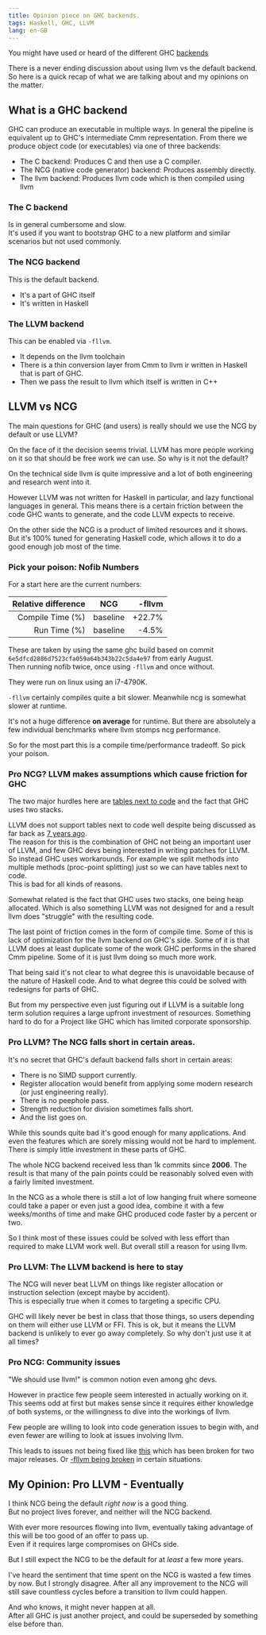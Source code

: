 ```yaml
---
title: Opinion piece on GHC backends.
tags: Haskell, GHC, LLVM
lang: en-GB
---
```


You might have used or heard of the different GHC [backends](https://downloads.haskell.org/~ghc/latest/docs/html/users_guide/codegens.html)

There is a never ending discussion about using llvm vs the default backend.  
So here is a quick recap of what we are talking about and my opinions on the matter.

## What is a GHC backend

GHC can produce an executable in multiple ways.
In general the pipeline is equivalent up to GHC's intermediate Cmm
representation. From there we produce object code (or executables) via
one of three backends:

* The C backend: Produces C and then use a C compiler.
* The NCG (native code generator) backend: Produces assembly directly.
* The llvm backend: Produces llvm code which is then compiled using llvm

### The C backend

Is in general cumbersome and slow.  
It's used if you want to bootstrap GHC to a new platform and similar scenarios but not used commonly.

### The NCG backend

This is the default backend.

* It's a part of GHC itself
* It's written in Haskell

### The LLVM backend

This can be enabled via `-fllvm`.

* It depends on the llvm toolchain
* There is a thin conversion layer from Cmm to llvm ir written in Haskell
  that is part of GHC.
* Then we pass the result to llvm which itself is written in C++

## LLVM vs NCG

The main questions for GHC (and users) is really should we use the
NCG by default or use LLVM?

On the face of it the decision seems trivial. LLVM has more people working on it so that should be
free work we can use. So why is it not the default?

On the technical side llvm is quite impressive and a lot of both engineering and research
went into it.

However LLVM was not written for Haskell in particular, and lazy functional languages in
general. This means there is a certain friction between the code GHC wants to generate,
and the code LLVM expects to receive.

On the other side the NCG is a product of limited resources and it shows.
But it's 100% tuned for generating Haskell code, which allows it to do a good enough job
most of the time.

### Pick your poison: Nofib Numbers

For a start here are the current numbers:

| Relative difference | NCG  | -fllvm |
|-----------------:|------|-------:|
| Compile Time (%) | baseline    | +22.7% |
|     Run Time (%) | baseline    |  -4.5% |

These are taken by using the same ghc build based on commit `6e5dfcd2886d7523cfa059a64b343b22c5da4e97`
from early August.  
Then running nofib twice, once using `-fllvm` and once without.

They were run on linux using an i7-4790K.

`-fllvm` certainly compiles quite a bit slower. Meanwhile ncg is somewhat slower at runtime.

It's not a huge difference **on average** for runtime.
But there are absolutely a few individual benchmarks where llvm stomps ncg performance.

So for the most part this is a compile time/performance tradeoff. So pick your poison.

### Pro NCG? LLVM makes assumptions which cause friction for GHC

The two major hurdles here are [tables next to code](https://gitlab.haskell.org/ghc/ghc/wikis/commentary/rts/storage/heap-objects)
and the fact that GHC uses two stacks.

LLVM does not support tables next to code well despite being discussed as far back as [7 years ago](http://lists.llvm.org/pipermail/llvm-dev/2012-February/047555.html).  
The reason for this is the combination of GHC not being an important user of LLVM, and few GHC devs being interested in writing patches for LLVM.  
So instead GHC uses workarounds. For example we split methods into multiple methods (proc-point splitting) just so we can have tables next to code.  
This is bad for all kinds of reasons.

Somewhat related is the fact that GHC uses two stacks, one being heap allocated. Which is also something LLVM was not designed for
and a result llvm does "struggle" with the resulting code.

The last point of friction comes in the form of compile time. Some of this is lack of optimization for the llvm
backend on GHC's side. Some of it is that LLVM does at least duplicate some of the work GHC performs in the
shared Cmm pipeline. Some of it is just llvm doing so much more work.

That being said it's not clear to what degree this is unavoidable because of the nature of Haskell code.
And to what degree this could be solved with redesigns for parts of GHC.

But from my perspective even just figuring out if LLVM is a suitable long term solution requires a
large upfront investment of resources. Something hard to do for a Project like GHC which has limited corporate sponsorship.

### Pro LLVM? The NCG falls short in certain areas.

It's no secret that GHC's default backend falls short in certain areas:

* There is no SIMD support currently.  
* Register allocation would benefit from applying some modern research (or just engineering really).
* There is no peephole pass.
* Strength reduction for division sometimes falls short.
* And the list goes on.

While this sounds quite bad it's good enough for many applications. And even the features which are sorely
missing would not be hard to implement. There is simply little investment in these parts of GHC.

The whole NCG backend received less than 1k commits since **2006**. The result is that many of the pain
points could be reasonably solved even with a fairly limited investment.

In the NCG as a whole there is still a lot of low hanging fruit where someone could take a paper or even just a good idea,
combine it with a few weeks/months of time and make GHC produced code faster by a percent or two.

So I think most of these issues could be solved with less effort than required to make LLVM work well.
But overall still a reason for using llvm.

### Pro LLVM: The LLVM backend is here to stay

The NCG will never beat LLVM on things like register allocation or instruction selection (except maybe by accident).  
This is especially true when it comes to targeting a specific CPU.

GHC will likely never be best in class that those things, so users depending on them will either use LLVM or FFI.
This is ok, but it means the LLVM backend is unlikely to ever go away completely. So why don't just use it at all times?

### Pro NCG: Community issues

"We should use llvm!" is common notion even among ghc devs.

However in practice few people seem interested in actually working on it.
This seems odd at first but makes sense since it requires either knowledge
of both systems, or the willingness to dive into the workings of llvm.

Few people are willing to look into code generation issues to begin with,
and even fewer are willing to look at issues involving llvm.

This leads to issues not being fixed like [this](https://gitlab.haskell.org/ghc/ghc/issues/14251)
which has been broken for two major releases.
Or [-fllvm being broken](https://gitlab.haskell.org/ghc/ghc/issues/16354) in certain situations.

## My Opinion: Pro LLVM - Eventually

I think NCG being the default *right now* is a good thing.  
But no project lives forever, and neither will the NCG backend.

With ever more resources flowing into llvm, eventually taking advantage of this
will be too good of an offer to pass up.  
Even if it requires large compromises on GHCs side.

But I still expect the NCG to be the default for at *least* a few more years.

I've heard the sentiment that time spent on the NCG is wasted a few times by now.
But I strongly disagree. After all any improvement to the NCG will still save countless
cycles before a transition to llvm could happen.

And who knows, it might never happen at all.  
After all GHC is just another project, and could be superseded by something else before than.